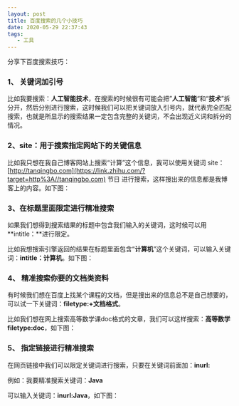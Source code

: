 ```yaml
---
layout: post
title: 百度搜索的几个小技巧
date: 2020-05-29 22:37:43
tags:
   - 工具
---
```


分享下百度搜索技巧：

### 1、 关键词加引号

比如我要搜索：**人工智能技术**，在搜索的时候很有可能会把”**人工智能**“和“**技术**”拆分开，然后分别进行搜索，这时候我们可以把关键词放入引号内，就代表完全匹配搜索，也就是所显示的搜索结果一定包含完整的关键词，不会出现近义词和拆分的情况。



### 2、site：用于搜索指定网站下的关键信息

比如我只想在我自己博客网站上搜索“计算”这个信息，我可以使用关键词 site：[http://tanqingbo.com](https://link.zhihu.com/?target=http%3A//tanqingbo.com) 节日  进行搜索，这样搜出来的信息都是我博客上的内容。如下图：



### 3、在标题里面限定进行精准搜索

如果我们想得到搜索结果的标题中包含我们输入的关键词，这时候可以用**intitle：**进行限定。

比如我想搜索引擎返回的结果在标题里面包含“**计算机**”这个关键词，可以输入关键词：**intitle：计算机**。如下图：



### 4、 精准搜索你要的文档类资料

有时候我们想在百度上找某个课程的文档，但是搜出来的信息总不是自己想要的，可以试一下关键词：**filetype:+文档格式**。

比如我们想在网上搜索高等数学课doc格式的文章，我们可以这样搜索：**高等数学 filetype:doc**，如下图：

### 5、 指定链接进行精准搜索

在网页链接中我们可以限定关键词进行搜索，只要在关键词前面加：**inurl:**

例如：我要精准搜索关键词：**Java**

可以输入关键词：**inurl:Java**，如下图：

